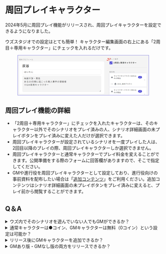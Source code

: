# 周回プレイキャラクター

2024年5月に周回プレイ機能がリリースされ、周回プレイキャラクターを設定できるようになりました。

ウズスタジオでの設定はとても簡単！ キャラクター編集画面の右上にある「2周目＋専用キャラクター」にチェックを入れるだけです。

<figure><img src="../../.gitbook/assets/image (134).png" alt=""><figcaption></figcaption></figure>

## 周回プレイ機能の詳細

* 「2周目＋専用キャラクター」にチェックを入れたキャラクターは、そのキャラクター以外でそのシナリオをプレイ済みの人、シナリオ詳細画面の未プレイボタンをプレイ済みに変えた人だけが選択できます。
* 周回プレイキャラクターが設定されているシナリオを一度プレイした人は、2回目以降のプレイの際、周回プレイキャラクターしか選択できません。
* 周回プレイキャラクターと通常キャラクターでプレイ料金を変えることができます。公開準備をする際のフォームに回答欄がありますので、そこで指定してください。
* GMや進行役を周回プレイキャラクターとして設定しており、進行役向けの事前資料を配布したい場合は「[追加コンテンツ](../../scenariohome/marketing/#kontentsuno)」をご利用ください。追加コンテンツはシナリオ詳細画面の未プレイボタンをプレイ済みに変えると、プレイ前から閲覧することができます。



## Q＆A

<details>

<summary>ウズ内でそのシナリオを遊んでいない人でもGMができるか？</summary>

シナリオ詳細画面のタイトルの下あたりにある「未プレイ」ボタンを「プレイ済み」に変更すれば、ウズ内にそのシナリオのプレイ履歴がない人でもGMキャラクターを選択できます。

逆に言うと、「未プレイ」ボタンが「プレイ済み」になっていない状態でエントリーすると、GM（2周目+）キャラクターは選択できません。

</details>

<details>

<summary>通常キャラクターは●コイン、GMキャラクターは無料（0コイン）という設定は可能か？</summary>

可能です。審査完了後の公開準備用フォームへでご指定ください。

</details>

<details>

<summary>リリース後にGMキャラクターを追加できるか？</summary>

一応可能ではありますが、プレイ予約がされているイベントが1つもないときしかGMキャラクターの追加や既存キャラクターのGMへの変更ができないため、ほとんどの場合、難しいです。

既にリリースされている作品そのものにGMキャラクターを追加するのではなく、[エディション機能](../../scenariohome/edition.md)で作品のコピーを追加し、GMあり版を作るのがオススメです。

</details>

<details>

<summary>GMあり版・GMなし版の両方をリリースできるか？</summary>

可能です。一方を作成し、テストプレイ・修正まで終えた後、[エディション機能](../../scenariohome/edition.md)でコピーを作成し、もう一方を作るのがオススメです。

審査は同時に出していただいてもかまいませんし、リリース後しばらくしてから別バージョンを審査に出していただいてもかまいません。

</details>



